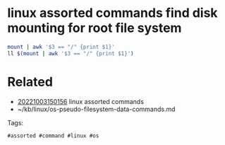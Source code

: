 # linux assorted commands find disk mounting for root file system
```bash
mount | awk '$3 == "/" {print $1}'
ll $(mount | awk '$3 == "/" {print $1}')
```

# Related

- [20221003150156](/zet/20221003150156/README.md) linux assorted commands
- ~/kb/linux/os-pseudo-filesystem-data-commands.md

Tags:

    #assorted #command #linux #os
